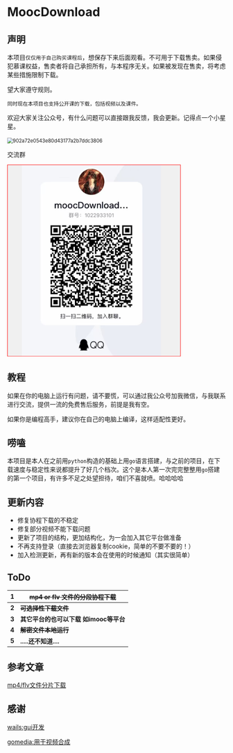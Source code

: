 # MoocDownload

## 声明

本项目`仅仅用于自己购买课程后`，想保存下来后面观看。不可用于下载售卖。如果侵犯慕课权益，售卖者将自己承担所有，与本程序无关。如果被发现在售卖，将考虑某些措施限制下载。

望大家遵守规则。

`同时现在本项目也支持公开课的下载，包括视频以及课件。`

欢迎大家关注公众号，有什么问题可以直接跟我反馈，我会更新。记得点一个小星星。

<img src="https://cdn.jsdelivr.net/gh/Esword56/blogImg@main/vx/902a72e0543e80d43177a2b7ddc3806.7absp7tl8d00.png" alt="902a72e0543e80d43177a2b7ddc3806" style="zoom: 80%;" />

交流群

<img src="./img/qqGroup.png" style="zoom: 80%;" width="500px"/>

## 教程

如果在你的电脑上运行有问题，请不要慌，可以通过我公众号加我微信，与我联系进行交流，提供一流的免费售后服务，前提是我有空。

如果你是编程高手，建议你在自己的电脑上编译，这样适配性更好。

## 唠嗑

本项目是本人在之前用`python`构造的基础上用`go`语言搭建，与之前的项目，在下载速度与稳定性来说都提升了好几个档次。这个是本人第一次完完整整用`go`搭建的第一个项目，有许多不足之处望担待，咱们不喜就喷。哈哈哈哈

## 更新内容

- 修复协程下载的不稳定
- 修复部分视频不能下载问题
- 更新了项目的结构，更加结构化，为一会加入其它平台做准备
- 不再支持登录（直接去浏览器复制cookie，简单的不要不要的！）
- 加入检测更新，再有新的版本会在使用的时候通知（其实很简单）

## ToDo

| 1     | ~~mp4 or flv 文件的分段协程下载~~ |
| ----- |--------------------------|
| **2** | **~~可选择性下载文件~~**         |
| **3** | **其它平台的也可以下载 如imooc等平台** |
| **4** | **~~解密文件本地运行~~**         |
| **5** | **.....还不知道....**        |

## 参考文章

[mp4/flv文件分片下载](https://polarisxu.studygolang.com/posts/go/action/build-a-concurrent-file-downloader/)


## 感谢

[wails:gui开发](https://github.com/wailsapp/wails)

[gomedia:用于视频合成](https://github.com/yapingcat/gomedia)